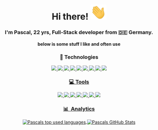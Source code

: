 <h1 align='center'>Hi there! <img src="https://raw.githubusercontent.com/PsclDev/PsclDev/master/wave.gif" width="50"></h1>
<h3 align='center'>I'm Pascal, 22 yrs, Full-Stack developer from 🇩🇪 Germany.</h3>
<h4 align='center'>below is some stuff I like and often use</h4>

<h3 align='center'> 🚀 Technologies </h3>
<p align="center">
  <a href="#"> <img src="https://cdn.jsdelivr.net/gh/devicons/devicon/icons/csharp/csharp-line.svg" width="50px" />
  <a href="https://go.dev/"> <img src="https://cdn.jsdelivr.net/gh/devicons/devicon/icons/go/go-original-wordmark.svg" width="50px" />
  <a href="https://www.typescriptlang.org/"> <img src="https://cdn.jsdelivr.net/gh/devicons/devicon/icons/typescript/typescript-original.svg" width="50px" />
  <a href="https://vuejs.org/"> <img src="https://cdn.jsdelivr.net/gh/devicons/devicon/icons/vuejs/vuejs-original.svg" width="50px" />
  <a href="https://nuxtjs.org/"> <img src="https://cdn.jsdelivr.net/gh/devicons/devicon/icons/nuxtjs/nuxtjs-original.svg" width="50px" />
  <a href="https://angular.io/"> <img src="https://cdn.jsdelivr.net/gh/devicons/devicon/icons/angularjs/angularjs-plain.svg" width="50px" />
  <a href="https://nestjs.com/"> <img src="https://cdn.jsdelivr.net/gh/devicons/devicon@latest/icons/nestjs/nestjs-original.svg" width="50px" />
  <a href="https://www.postgresql.org/"> <img src="https://cdn.jsdelivr.net/gh/devicons/devicon/icons/postgresql/postgresql-original.svg" width="50px" />
  <a href="https://tailwindcss.com/"> <img src="https://cdn.jsdelivr.net/gh/devicons/devicon/icons/tailwindcss/tailwindcss-original.svg" width="50px" />
</p>

<h3 align='center'> 💻 Tools </h3>
<p align="center">
  <a href="https://www.apple.com/"> <img src="https://cdn.jsdelivr.net/gh/devicons/devicon/icons/apple/apple-original.svg" width="50px" />
  <a href="https://www.debian.org/"> <img src="https://cdn.jsdelivr.net/gh/devicons/devicon/icons/debian/debian-original.svg" width="50px" />
  <a href="https://www.jetbrains.com/"> <img src="https://cdn.jsdelivr.net/gh/devicons/devicon/icons/jetbrains/jetbrains-original.svg" width="50px" />
  <a href="https://code.visualstudio.com/"> <img src="https://cdn.jsdelivr.net/gh/devicons/devicon/icons/vscode/vscode-original.svg" width="50px" />
  <a href="https://www.docker.com/"> <img src="https://cdn.jsdelivr.net/gh/devicons/devicon/icons/docker/docker-original.svg" width="50px" />
  <a href="https://yarnpkg.com/"> <img src="https://cdn.jsdelivr.net/gh/devicons/devicon/icons/yarn/yarn-original.svg" width="50px" />
  <a href="https://git-scm.com/"> <img src="https://cdn.jsdelivr.net/gh/devicons/devicon/icons/git/git-original.svg" width="50px" />
</p>

<h3 align='center'> 📊 &nbsp;Analytics </h3>

<p align="center">
  <a href="https://github.com/PsclDev/pscldev">
    <img align="center" src="https://github-readme-stats-self-five.vercel.app/api/top-langs/?username=PsclDev&theme=github_dark&langs_count=3&count_private=true" alt="Pascals top used languages"/>
  </a>
  <a href="https://github.com/PsclDev/pscldev">
    <img align="center" src="https://github-readme-stats-self-five.vercel.app/api?username=PsclDev&theme=github_dark&count_private=true" alt="Pascals GitHub Stats" />
  </a>
</p>
